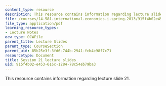 ```yaml
---
content_type: resource
description: This resource contains information regarding lecture slide 21.
file: /courses/14-581-international-economics-i-spring-2013/915f4b02e453616c128478c54eb79ba3_MIT14_581S13_Lecslides21.pdf
file_type: application/pdf
learning_resource_types:
- Lecture Notes
ocw_type: OCWFile
parent_title: Lecture Slides
parent_type: CourseSection
parent_uid: 85b25e3f-3fd6-744b-2941-fcb4e98f7c71
resourcetype: Document
title: Session 21 lecture slides
uid: 915f4b02-e453-616c-1284-78c54eb79ba3
---
```

This resource contains information regarding lecture slide 21.

